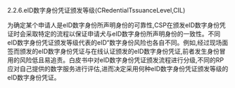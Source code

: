 2.2.6.eID数字身份凭证颁发等级\(CRedentialTssuanceLevel,CIL\)

为确定某个申请人是eID数字身份所声明身份的可靠性,CSP在颁发eID数字身份凭证时会采取特定的流程以保证申请犬与eID数字身份所声明身份的一致性。不同eID数字身份凭证颁发等级代表的eID“数字身份风险也各自不同。例如,经过现场面签而颁发的eID数字身份凭证与在线认证颁发的eID数字身份凭证,前者发生身份冒用的风险低且易追责。白皮书中对eID数字身份凭证颁发流程进行分级,不同的RP应对自己提供的数字服务进行评估,进而决定采用何种eID数字身份凭证颁发等级的eID数字身份凭证。

